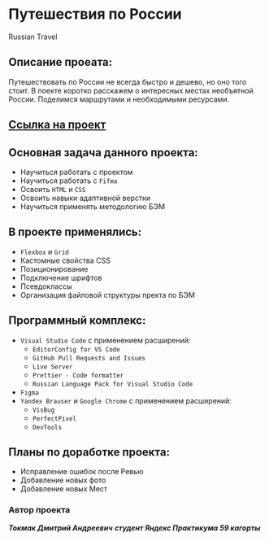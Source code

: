 # Путешествия по России
Russian Travel

## Описание проеата:
Путешествовать по России не всегда быстро и дешево, но оно того стоит.
В поекте коротко расскажем о интересных местах необъятной России.
Поделимся маршрутами и необходимыми ресурсами.

## [Ссылка на проект](https://tokmakda.github.io/russian-travel/index.html)

## Основная задача данного проекта:
- Научиться работать с проектом
- Научиться работать с `Fifma`
- Освоить `HTML` и `CSS`
- Освоить навыки адаптивной верстки
- Научиться применять методологию БЭМ

## В проекте применялись:
- `Flexbox` и `Grid`
- Кастомные свойства CSS
- Позиционирование
- Подключение шрифтов
- Псевдоклассы
- Организация файловой структуры пректа по БЭМ

## Программный комплекс:
* `Visual Studio Code` с применением расширений:
  - `EditorConfig for VS Code`
  - `GitHub Pull Requests and Issues`
  - `Live Server`
  - `Prettier - Code formatter`
  - `Russian Language Pack for Visual Studio Code`
* `Figma`
* `Yandex Brauser` и `Google Chrome` с применением расширений:
   - `VisBug`
   - `PerfectPixel`
   - `DevTools`

## Планы по доработке проекта:
- Исправление ошибок после Ревью
- Добавление новых фото
- Добавление новых Мест

### Автор проекта
**_Токмак Дмитрий Андреевич_**
**_студент Яндекс Практикума 59 кагорты_**

